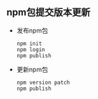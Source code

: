 ## npm包提交版本更新

- 发布npm包
	```
	npm init
	npm login
	npm publish
	```
- 更新npm包
  ```
  npm version patch
  npm publish
	```